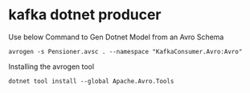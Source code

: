 # kafka dotnet producer

Use below Command to Gen Dotnet Model from an Avro Schema

` avrogen -s Pensioner.avsc . --namespace "KafkaConsumer.Avro:Avro" `

Installing the avrogen tool

` dotnet tool install --global Apache.Avro.Tools `